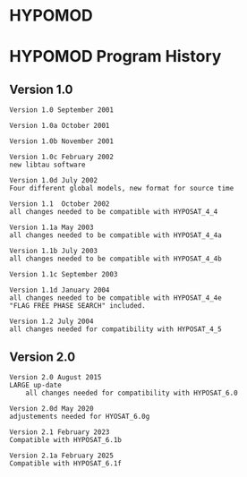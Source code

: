 # HYPOMOD

# HYPOMOD Program History

## Version 1.0

 	Version 1.0 September 2001

 	Version 1.0a October 2001

 	Version 1.0b November 2001

	Version 1.0c February 2002
 	new libtau software

	Version 1.0d July 2002 
	Four different global models, new format for source time

	Version 1.1  October 2002
	all changes needed to be compatible with HYPOSAT_4_4

	Version 1.1a May 2003 
	all changes needed to be compatible with HYPOSAT_4_4a

	Version 1.1b July 2003 
	all changes needed to be compatible with HYPOSAT_4_4b

	Version 1.1c September 2003

	Version 1.1d January 2004 
	all changes needed to be compatible with HYPOSAT_4_4e
 	"FLAG FREE PHASE SEARCH" included.

	Version 1.2 July 2004 
	all changes needed for compatibility with HYPOSAT_4_5

## Version 2.0

	Version 2.0 August 2015
	LARGE up-date
        all changes needed for compatibility with HYPOSAT_6.0 

	Version 2.0d May 2020
	adjustements needed for HYOSAT_6.0g

	Version 2.1 February 2023
	Compatible with HYPOSAT_6.1b

	Version 2.1a February 2025
	Compatible with HYPOSAT_6.1f

